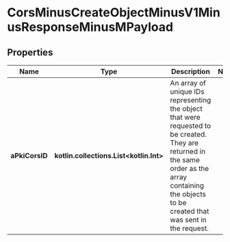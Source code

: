 
# CorsMinusCreateObjectMinusV1MinusResponseMinusMPayload

## Properties
Name | Type | Description | Notes
------------ | ------------- | ------------- | -------------
**aPkiCorsID** | **kotlin.collections.List&lt;kotlin.Int&gt;** | An array of unique IDs representing the object that were requested to be created.  They are returned in the same order as the array containing the objects to be created that was sent in the request. | 



